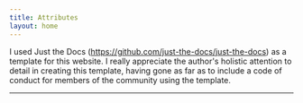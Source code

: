 ```yaml
---
title: Attributes
layout: home
---
```


 I used Just the Docs (https://github.com/just-the-docs/just-the-docs) as a template for this website. I really appreciate the author's holistic attention to detail in creating this template, having gone as far as to include a code of conduct for members of the community using the template.

----